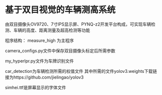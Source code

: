 # 基于双目视觉的车辆测高系统
由双目摄像头OV9720、7寸IPS显示屏、PYNQ-z2开发平台构成，可实现车辆检测、车辆的高度、距离测量及超高检测等功能



程序结构：
measure_high 为主程序

camera_configs.py文件中保存双目摄像头标定后所需参数

my_hyperlpr.py文件为车牌识别文件

car_detection为车辆检测所需的权值文件
其中所需的文件yolov3.weights下载链接为https://github.com/jielingao/yolov3

simhei.ttf是屏幕显示的字体文件
